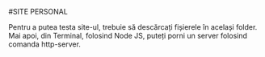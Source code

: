 #SITE PERSONAL

Pentru a putea testa site-ul, trebuie să descărcați fișierele în același folder. Mai apoi, din Terminal, folosind Node JS, puteți porni un server folosind comanda http-server. 
